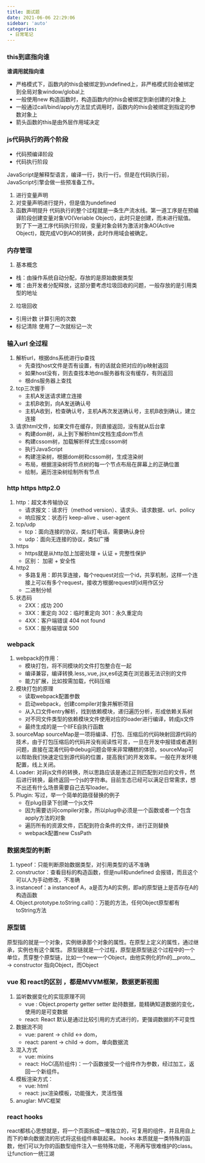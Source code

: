 ```yaml
---
title: 面试题
date: 2021-06-06 22:29:06
sidebar: 'auto'
categories: 
 - 日常笔记
---
```

### this到底指向谁
**谁调用就指向谁**
- 严格模式下，函数内的this会被绑定到undefined上，非严格模式则会被绑定到全局对象window/global上
- 一般使用new 构造函数时，构造函数内的this会被绑定到新创建的对象上
- 一般通过call/bind/apply方法显式调用时，函数内的this会被绑定到指定的参数对象上
- 箭头函数的this是由外层作用域决定

### js代码执行的两个阶段
- 代码预编译阶段
- 代码执行阶段

JavaScript是解释型语言，编译一行，执行一行。但是在代码执行前，JavaScript引擎会做一些预准备工作。

1. 进行变量声明
2. 对变量声明进行提升，但是值为undefined
3. 函数声明提升
代码执行的整个过程就是一条生产流水线。第一道工序是在预编译阶段创建变量对象VO(Veriable Object)，此时只是创建，而未进行赋值。到了下一道工序代码执行阶段，变量对象会转为激活对象AO(Active Object)，既完成VO到AO的转换，此时作用域会被确定。

### 内存管理

1. 基本概念
- 栈：由操作系统自动分配，存放的是原始数据类型
- 堆：由开发者分配释放，这部分要考虑垃圾回收的问题，一般存放的是引用类型的地址
2. 垃圾回收
- 引用计数 计算引用的次数
- 标记清除 使用了一次就标记一次

### 输入url 全过程
1. 解析url，根据dns系统进行ip查找
    - 先查找host文件是否有设置，有的话就会把对应的ip映射返回
    - 如果host没有，则去查找本地dns服务器有没有缓存，有则返回
    - 根dns服务器上查找
2. tcp三次握手
    - 主机A发送请求建立连接
    - 主机B收到，向A发送确认号
    - 主机A收到，检查确认号，主机A再次发送确认号，主机B收到确认，建立连接
3. 请求html文件，如果文件在缓存，则直接返回，没有就从后台拿
    - 构建dom树，从上到下解析html文档生成dom节点
    - 构建cssom树，加载解析样式生成cssom树
    - 执行JavaScript
    - 构建渲染树，根据dom树和cssom树，生成渲染树
    - 布局，根据渲染树将节点树的每一个节点布局在屏幕上的正确位置
    - 绘制，遍历渲染树绘制所有节点
### http https http2.0
1. http：超文本传输协议
    - 请求报文：请求行（method version）、请求头、请求数据、url、policy
    - 响应报文：状态行 keep-alive 、user-agent
2. tcp/udp
    - tcp：面向连接的协议，类似打电话，需要确认身份
    - udp：面向无连接的协议，类似广播
3. https
    - https就是从http加上加密处理 + 认证 + 完整性保护
    - 区别： 加密 + 安全性
4. http2
    - 多路复用：即共享连接，每个request对应一个id，共享机制，这样一个连接上可以有多个request，接收方根据request的id用作区分
    - 二进制分帧
5. 状态码 
    - 2XX：成功 200
    - 3XX：重定向 302：临时重定向 301：永久重定向
    - 4XX：客户端错误 404 not found
    - 5XX：服务端错误 500

### webpack
1. webpack的作用：
    - 模块打包，将不同模块的文件打包整合在一起
    - 编译兼容，编译转换.less,.vue,.jsx,es6这类在浏览器无法识别的文件
    - 能力扩展，比如按需加载，代码压缩
2. 模块打包的原理
    - 读取webpack配置参数
    - 启动webpack，创建compiler对象并解析项目
    - 从入口文件entry解析，找到依赖模块，递归遍历分析，形成依赖关系树
    - 对不同文件类型的依赖模块文件使用对应的loader进行编译，转成js文件
    - 最终生成的是一个IIFE自执行函数
3. sourceMap
sourceMap是一项将编译、打包、压缩后的代码映射回源代码的技术，由于打包压缩后的代码并没有阅读性可言，一旦在开发中报错或者遇到问题，直接在混淆代码中debug问题会带来非常糟糕的体验，sourceMap可以帮助我们快速定位到源代码的位置，提高我们的开发效率。一般在开发环境配置，线上关闭。
4. Loader: 对非js文件的转换，所以思路应该是通过正则匹配到对应的文件，然后进行转换，最终返回一个js的字符串。目前生态已经可以满足日常需求，想不出还有什么场景需要自己去写loader。
5. Plugin: 写过，举一个简单的路径替换的例子
    - 在plug目录下创建一个js文件
    - 因为需要访问compiler对象，所以plug中必须是一个函数或者一个包含apply方法的对象
    - 遍历所有的资源文件，匹配到符合条件的文件，进行正则替换
    - webpack配置new CssPath
### 数据类型的判断
1. typeof：只能判断原始数据类型，对引用类型的话不准确
2. constructor：查看目标的构造函数，但是null和undefined 会报错，而且这个可以人为手动修改，不准确
3. instanceof：a instanceof A，a是否为A的实例，即a的原型链上是否存在A的构造函数
4. Object.prototype.toString.call()：万能的方法，任何Object原型都有toString方法

### 原型链
原型指的就是一个对象，实例继承那个对象的属性。在原型上定义的属性，通过继承，实例也有这个属性。
原型链就是一个过程，原型是原型链这个过程中的一个单位，贯穿整个原型链，比如一个new一个Object，由他实例化的fn的__proto__ -> constructor 指向Object，而Object

### vue 和 react的区别 ，都是MVVM框架，数据更新视图
1. 监听数据变化的实现原理不同
    - vue : Object.property getter setter 劫持数据，能精确知道数据的变化，使用的是可变数据
    - react: React 默认是通过比较引用的方式进行的，更强调数据的不可变性
2. 数据流不同
    - vue: parent -> child <-> dom，
    - react: parent -> child -> dom，单向数据流
3. 混入方式
    - vue: mixins
    - react: HoC(高阶组件)：一个函数接受一个组件作为参数，经过加工，返回一个新组件。
4. 模板渲染方式：
    - vue: html
    - react: jsx渲染模板，功能强大，灵活性强
5. anuglar: MVC框架

### react hooks
react都核心思想就是，将一个页面拆成一堆独立的，可复用的组件，并且用自上而下的单向数据流的形式将这些组件串联起来。
hooks 本质就是一类特殊的函数，他们可以为你的函数型组件注入一些特殊功能，不用再写很难维护的class。让function一统江湖